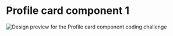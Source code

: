 # Profile card component 1

![Design preview for the Profile card component coding challenge](./images/design.png)
